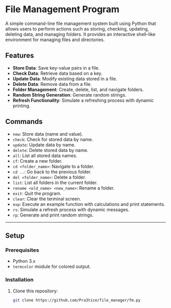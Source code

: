 # File Management Program

A simple command-line file management system built using Python that allows users to perform actions such as storing, checking, updating, deleting data, and managing folders. It provides an interactive shell-like environment for managing files and directories.

## Features

- **Store Data**: Save key-value pairs in a file.
- **Check Data**: Retrieve data based on a key.
- **Update Data**: Modify existing data stored in a file.
- **Delete Data**: Remove data from a file.
- **Folder Management**: Create, delete, list, and navigate folders.
- **Random String Generation**: Generate random strings.
- **Refresh Functionality**: Simulate a refreshing process with dynamic printing.

## Commands

- `new`: Store data (name and value).
- `check`: Check for stored data by name.
- `update`: Update data by name.
- `delete`: Delete stored data by name.
- `all`: List all stored data names.
- `cf`: Create a new folder.
- `cd <folder_name>`: Navigate to a folder.
- `cd ..`: Go back to the previous folder.
- `del <folder_name>`: Delete a folder.
- `list`: List all folders in the current folder.
- `rename <old_name> <new_name>`: Rename a folder.
- `exit`: Quit the program.
- `clear`: Clear the terminal screen.
- `exp`: Execute an example function with calculations and print statements.
- `rs`: Simulate a refresh process with dynamic messages.
- `rp`: Generate and print random strings.
___
## Setup

### Prerequisites

- Python 3.x
- `termcolor` module for colored output.

### Installation

1. Clone this repository:
   ```bash
   git clone https://github.com/Pra3tice/file_manager/fm.py
   ```
